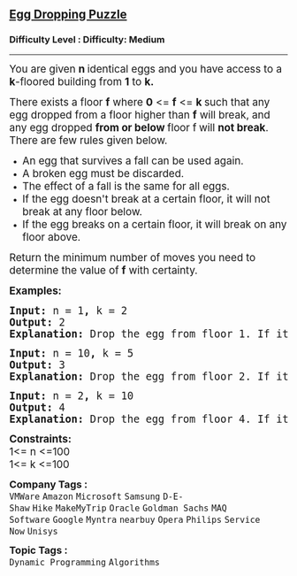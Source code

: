 <h2><a href="https://www.geeksforgeeks.org/problems/egg-dropping-puzzle-1587115620/1?page=1&category=Dynamic%20Programming&company=Amazon,Microsoft,Flipkart,Adobe,Google,Samsung&difficulty=Medium&status=unsolved&sortBy=submissions">Egg Dropping Puzzle</a></h2><h3>Difficulty Level : Difficulty: Medium</h3><hr><div class="problems_problem_content__Xm_eO"><p><span style="font-size: 14pt;">You are given <strong>n </strong>identical eggs and you have access to a<strong> k</strong>-floored building from&nbsp;<strong>1</strong> to <strong>k.</strong></span></p>
<p><span style="font-size: 14pt;">There exists a floor <strong>f</strong> where <strong>0</strong> &lt;= <strong>f</strong> &lt;= <strong>k </strong>such that any egg dropped from a floor higher than <strong>f</strong>&nbsp;will break, and any egg dropped <strong>from or below </strong>floor f<strong>&nbsp;</strong>will <strong>not break</strong>. <br>There are few rules given below.&nbsp;</span></p>
<ul>
<li><span style="font-size: 14pt;">An egg that survives a fall can be used again.</span></li>
<li><span style="font-size: 14pt;">A broken egg must be discarded.</span></li>
<li><span style="font-size: 14pt;">The effect of a fall is the same for all eggs.</span></li>
<li><span style="font-size: 14pt;">If the egg doesn't break at a certain floor, it will not break at any floor below.</span></li>
<li><span style="font-size: 14pt;">If the egg breaks on a certain floor, it will break on any floor above.</span></li>
</ul>
<p><span style="font-size: 14pt;">Return the minimum number of moves&nbsp;<span style="box-sizing: border-box; margin: 0px; padding: 0px;">you need to determine the value of&nbsp;<strong>f</strong> with certainty</span>.</span></p>
<p><span style="font-size: 14pt;"><strong>Examples:</strong></span></p>
<pre><span style="font-size: 14pt;"><strong>Input:</strong> n<strong> </strong>= 1<strong>, </strong>k<strong> </strong>= 2
<strong>Output: </strong>2
<strong>Explanation: </strong>Drop the egg from floor 1. If it breaks, we know that f = 0. Otherwise, drop the egg from floor 2.If it breaks, we know that f = 1.  If it does not break, then we know f = 2. Hence, we need at minimum 2 moves to determine with certainty what the value of f is.</span></pre>
<pre><span style="font-size: 14pt;"><strong>Input:</strong> n<strong> </strong>= 10<strong>, </strong>k<strong> </strong>= 5
<strong>Output: </strong>3
<strong>Explanation: </strong>Drop the egg from floor 2. If it breaks, test floor 1 with a remaining egg.If it doesn’t break, drop from floor 4. If it breaks, test floor 3. If it still doesn’t break, we know the critical floor is 5.Hence, with a minimum of 3 moves, we can find the critical floor.</span></pre>
<pre><span style="font-size: 14pt;"><strong>Input:</strong> n<strong> </strong>= 2<strong>, </strong>k<strong> </strong>= 10
<strong>Output: </strong>4
<strong>Explanation: </strong>Drop the egg from floor 4. If it breaks, we only need to test floors 1 to 3 with the remaining egg.If it doesn't break, drop the egg from floor 7. If it breaks, we only need to test floors 5 and 6. If it doesn't break again, drop the egg from floor 9. If it breaks, test floor 8. If it still doesn’t break, we know the critical floor is 10.Hence, with a minimum of 4 moves, we can determine the critical floor.</span></pre>
<p><span style="font-size: 14pt;"><strong>Constraints:</strong><br>1&lt;= n &lt;=100<br>1&lt;= k &lt;=100</span></p></div><p><span style=font-size:18px><strong>Company Tags : </strong><br><code>VMWare</code>&nbsp;<code>Amazon</code>&nbsp;<code>Microsoft</code>&nbsp;<code>Samsung</code>&nbsp;<code>D-E-Shaw</code>&nbsp;<code>Hike</code>&nbsp;<code>MakeMyTrip</code>&nbsp;<code>Oracle</code>&nbsp;<code>Goldman Sachs</code>&nbsp;<code>MAQ Software</code>&nbsp;<code>Google</code>&nbsp;<code>Myntra</code>&nbsp;<code>nearbuy</code>&nbsp;<code>Opera</code>&nbsp;<code>Philips</code>&nbsp;<code>Service Now</code>&nbsp;<code>Unisys</code>&nbsp;<br><p><span style=font-size:18px><strong>Topic Tags : </strong><br><code>Dynamic Programming</code>&nbsp;<code>Algorithms</code>&nbsp;